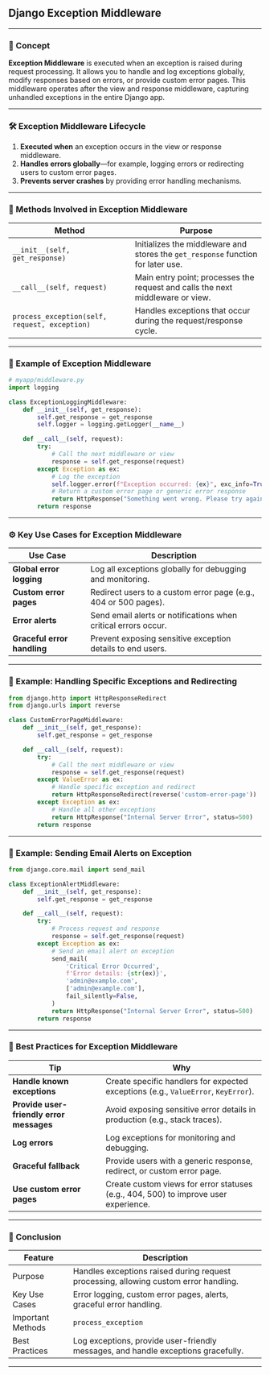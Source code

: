 ## Django Exception Middleware

---

### 🧠 Concept

**Exception Middleware** is executed when an exception is raised during request processing. It allows you to handle and log exceptions globally, modify responses based on errors, or provide custom error pages. This middleware operates after the view and response middleware, capturing unhandled exceptions in the entire Django app.

---

### 🛠️ Exception Middleware Lifecycle

1. **Executed when** an exception occurs in the view or response middleware.
2. **Handles errors globally**—for example, logging errors or redirecting users to custom error pages.
3. **Prevents server crashes** by providing error handling mechanisms.

---

### 🔑 Methods Involved in Exception Middleware

| Method                         | Purpose                                              |
|---------------------------------|------------------------------------------------------|
| `__init__(self, get_response)` | Initializes the middleware and stores the `get_response` function for later use. |
| `__call__(self, request)`      | Main entry point; processes the request and calls the next middleware or view. |
| `process_exception(self, request, exception)` | Handles exceptions that occur during the request/response cycle. |

---

### 🧩 Example of Exception Middleware

```python
# myapp/middleware.py
import logging

class ExceptionLoggingMiddleware:
    def __init__(self, get_response):
        self.get_response = get_response
        self.logger = logging.getLogger(__name__)

    def __call__(self, request):
        try:
            # Call the next middleware or view
            response = self.get_response(request)
        except Exception as ex:
            # Log the exception
            self.logger.error(f"Exception occurred: {ex}", exc_info=True)
            # Return a custom error page or generic error response
            return HttpResponse("Something went wrong. Please try again later.", status=500)
        return response
```

---

### ⚙️ Key Use Cases for Exception Middleware

| Use Case                             | Description                                                        |
|--------------------------------------|--------------------------------------------------------------------|
| **Global error logging**             | Log all exceptions globally for debugging and monitoring.          |
| **Custom error pages**               | Redirect users to a custom error page (e.g., 404 or 500 pages).    |
| **Error alerts**                     | Send email alerts or notifications when critical errors occur.     |
| **Graceful error handling**          | Prevent exposing sensitive exception details to end users.        |

---

### 🧪 Example: Handling Specific Exceptions and Redirecting

```python
from django.http import HttpResponseRedirect
from django.urls import reverse

class CustomErrorPageMiddleware:
    def __init__(self, get_response):
        self.get_response = get_response

    def __call__(self, request):
        try:
            # Call the next middleware or view
            response = self.get_response(request)
        except ValueError as ex:
            # Handle specific exception and redirect
            return HttpResponseRedirect(reverse('custom-error-page'))
        except Exception as ex:
            # Handle all other exceptions
            return HttpResponse("Internal Server Error", status=500)
        return response
```

---

### 🧩 Example: Sending Email Alerts on Exception

```python
from django.core.mail import send_mail

class ExceptionAlertMiddleware:
    def __init__(self, get_response):
        self.get_response = get_response

    def __call__(self, request):
        try:
            # Process request and response
            response = self.get_response(request)
        except Exception as ex:
            # Send an email alert on exception
            send_mail(
                'Critical Error Occurred',
                f'Error details: {str(ex)}',
                'admin@example.com',
                ['admin@example.com'],
                fail_silently=False,
            )
            return HttpResponse("Internal Server Error", status=500)
        return response
```

---

### 🧰 Best Practices for Exception Middleware

| Tip                                 | Why                                             |
|-------------------------------------|-------------------------------------------------|
| **Handle known exceptions**         | Create specific handlers for expected exceptions (e.g., `ValueError`, `KeyError`). |
| **Provide user-friendly error messages** | Avoid exposing sensitive error details in production (e.g., stack traces). |
| **Log errors**                      | Log exceptions for monitoring and debugging. |
| **Graceful fallback**               | Provide users with a generic response, redirect, or custom error page. |
| **Use custom error pages**          | Create custom views for error statuses (e.g., 404, 500) to improve user experience. |

---

### 🧾 Conclusion

| Feature            | Description                                         |
|--------------------|-----------------------------------------------------|
| Purpose            | Handles exceptions raised during request processing, allowing custom error handling. |
| Key Use Cases      | Error logging, custom error pages, alerts, graceful error handling. |
| Important Methods  | `process_exception` |
| Best Practices     | Log exceptions, provide user-friendly messages, and handle exceptions gracefully. |

---

